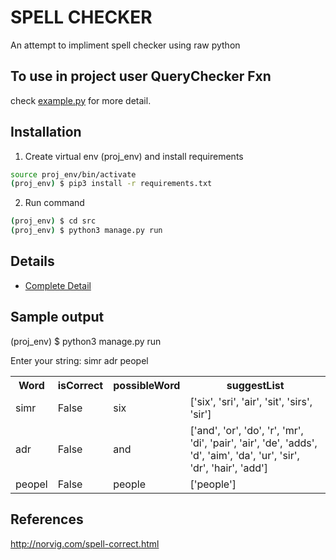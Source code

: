 # SPELL CHECKER
An attempt to impliment spell checker using raw python

## To use in project user QueryChecker Fxn
check [example.py](./src/example.py) for more detail.



## Installation
1. Create virtual env (proj_env) and install requirements
``` bash
source proj_env/bin/activate
(proj_env) $ pip3 install -r requirements.txt
```

2. Run command
```bash
(proj_env) $ cd src
(proj_env) $ python3 manage.py run
```

## Details
- [Complete Detail](./res/README.md)



## Sample output

(proj_env) $ python3 manage.py run

Enter your string: simr adr peopel

<table>
    <tr>
        <th>Word</th><th>isCorrect</th><th>possibleWord</th><th>suggestList</th>
    </tr>
    <tr>
        <td>simr</td><td>False</td><td>six</td><td>['six', 'sri', 'air', 'sit', 'sirs', 'sir'] </td>
    </tr>
    <tr>
        <td>adr</td><td>False</td><td>and</td><td>['and', 'or', 'do', 'r', 'mr', 'di', 'pair', 'air', 'de', 'adds', 'd', 'aim', 'da', 'ur', 'sir', 'dr', 'hair', 'add']</td>
    </tr>
    <tr>
        <td>peopel</td><td>False</td><td>people</td><td>['people']</td>
    </tr>
</table>

## References
http://norvig.com/spell-correct.html
